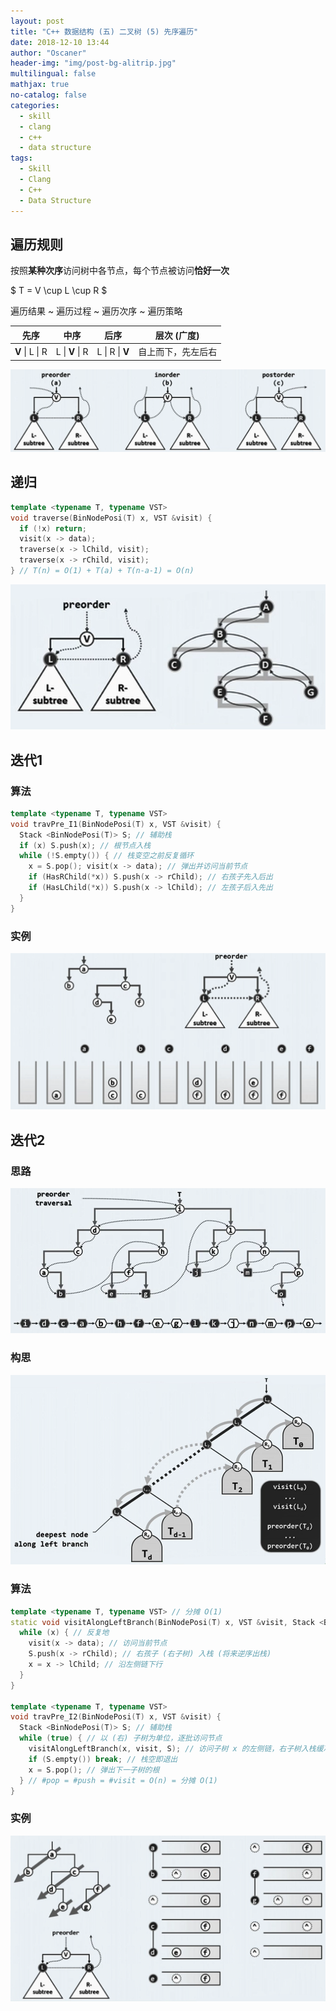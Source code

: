 ```yaml
---
layout: post
title: "C++ 数据结构 (五) 二叉树 (5) 先序遍历"
date: 2018-12-10 13:44
author: "Oscaner"
header-img: "img/post-bg-alitrip.jpg"
multilingual: false
mathjax: true
no-catalog: false
categories:
  - skill
  - clang
  - c++
  - data structure
tags:
  - Skill
  - Clang
  - C++
  - Data Structure
---
```


## 遍历规则

按照**某种次序**访问树中各节点，每个节点被访问**恰好一次**

$ T = V \cup L \cup R $

遍历结果 ~ 遍历过程 ~ 遍历次序 ~ 遍历策略

| 先序 | 中序 | 后序 | 层次 (广度) |
| :--: | :--: | :--: | :--: |
| **V** \| L \| R | L \| **V** \| R | L \| R \| **V** | 自上而下，先左后右 |

![1.png](/img/in-post/skill/data-structure/post-btree-preorder/1.png)

## 递归

```cpp
template <typename T, typename VST>
void traverse(BinNodePosi(T) x, VST &visit) {
  if (!x) return;
  visit(x -> data);
  traverse(x -> lChild, visit);
  traverse(x -> rChild, visit);
} // T(n) = O(1) + T(a) + T(n-a-1) = O(n)
```

![2.png](/img/in-post/skill/data-structure/post-btree-preorder/2.png)

## 迭代1

### 算法

```cpp
template <typename T, typename VST>
void travPre_I1(BinNodePosi(T) x, VST &visit) {
  Stack <BinNodePosi(T)> S; // 辅助栈
  if (x) S.push(x); // 根节点入栈
  while (!S.empty()) { // 栈变空之前反复循环
    x = S.pop(); visit(x -> data); // 弹出并访问当前节点
    if (HasRChild(*x)) S.push(x -> rChild); // 右孩子先入后出
    if (HasLChild(*x)) S.push(x -> lChild); // 左孩子后入先出
  }
}
```

### 实例

![3.png](/img/in-post/skill/data-structure/post-btree-preorder/3.png)

## 迭代2

### 思路

![4.png](/img/in-post/skill/data-structure/post-btree-preorder/4.png)

### 构思

![5.png](/img/in-post/skill/data-structure/post-btree-preorder/5.png)

### 算法

```cpp
template <typename T, typename VST> // 分摊 O(1)
static void visitAlongLeftBranch(BinNodePosi(T) x, VST &visit, Stack <BinNodePosi(T)> &S) {
  while (x) { // 反复地
    visit(x -> data); // 访问当前节点
    S.push(x -> rChild); // 右孩子 (右子树) 入栈 (将来逆序出栈)
    x = x -> lChild; // 沿左侧链下行
  }
}

template <typename T, typename VST>
void travPre_I2(BinNodePosi(T) x, VST &visit) {
  Stack <BinNodePosi(T)> S; // 辅助栈
  while (true) { // 以 (右) 子树为单位，逐批访问节点
    visitAlongLeftBranch(x, visit, S); // 访问子树 x 的左侧链，右子树入栈缓冲
    if (S.empty()) break; // 栈空即退出
    x = S.pop(); // 弹出下一子树的根
  } // #pop = #push = #visit = O(n) = 分摊 O(1)
}
```

### 实例

![6.png](/img/in-post/skill/data-structure/post-btree-preorder/6.png)
